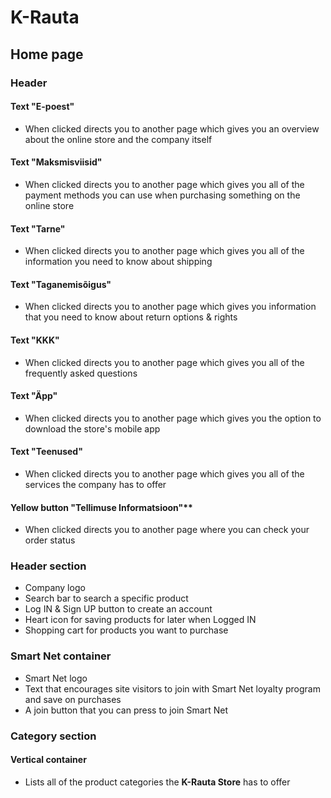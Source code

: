 # K-Rauta

## Home page

### Header

#### **Text "E-poest"**
- When clicked directs you to another page which gives you an overview about the online store and the company itself

#### Text "Maksmisviisid"
- When clicked directs you to another page which gives you all of the payment methods you can use when purchasing something on the online store

#### Text "Tarne"
- When clicked directs you to another page which gives you all of the information you need to know about shipping

#### Text "Taganemisõigus" 
- When clicked directs you to another page which gives you information that you need to know about return options & rights

#### Text "KKK"
- When clicked directs you to another page which gives you all of the frequently asked questions

#### Text "Äpp" 
- When clicked directs you to another page which gives you the option to download the store's mobile app

#### Text "Teenused" 
- When clicked directs you to another page which gives you all of the services the company has to offer

#### Yellow button "Tellimuse Informatsioon"** 
- When clicked directs you to another page where you can check your order status

### Header section
- Company logo
- Search bar to search a specific product
- Log IN & Sign UP button to create an account
- Heart icon for saving products for later when Logged IN
- Shopping cart for products you want to purchase <br/>

### Smart Net container
- Smart Net logo
- Text that encourages site visitors to join with Smart Net loyalty program and save on purchases
- A join button that you can press to join Smart Net <br/>

### Category section
#### Vertical container
- Lists all of the product categories the **K-Rauta Store** has to offer

###


